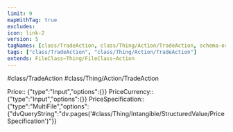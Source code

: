```yaml
---
limit: 9
mapWithTag: true
excludes:
icon: link-2
version: 5
tagNames: [class/TradeAction, class/Thing/Action/TradeAction, schema-org/TradeAction]
tags: ["class/TradeAction", "class/Thing/Action/TradeAction"]
extends: FileClass~Thing/FileClass~Action
---
```


#class/TradeAction
#class/Thing/Action/TradeAction

Price:: {"type":"Input","options":{}}
PriceCurrency:: {"type":"Input","options":{}}
PriceSpecification:: {"type":"MultiFile","options":{"dvQueryString":"dv.pages('#class/Thing/Intangible/StructuredValue/PriceSpecification')"}}
